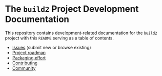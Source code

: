 # The `build2` Project Development Documentation

This repository contains development-related documentation for the `build2`
project with this `README` serving as a table of contents.

- [Issues](https://github.com/build2/build2/issues) (submit new or browse existing)
- [Project roadmap](roadmap.md)
- [Packaging effort](https://github.com/build2-packaging/)
- [Contributing](https://build2.org/community.xhtml#contribute)
- [Community](https://build2.org/community.xhtml)
